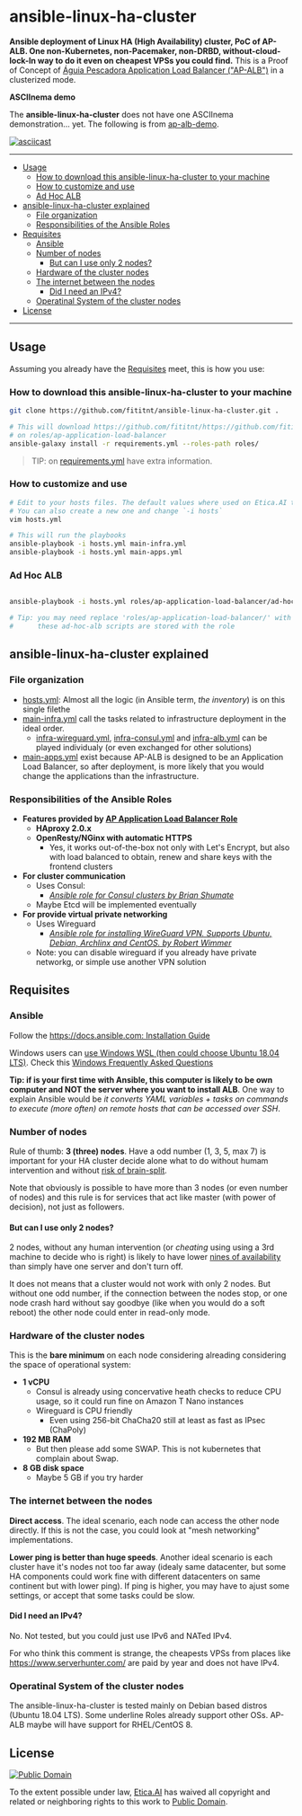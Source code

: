 # ansible-linux-ha-cluster
**Ansible deployment of Linux HA (High Availability) cluster, PoC of AP-ALB.
One non-Kubernetes, non-Pacemaker, non-DRBD, without-cloud-lock-ln way to do it
even on cheapest VPSs you could find.** This is a Proof of Concept of
[Águia Pescadora Application Load Balancer ("AP-ALB")](https://github.com/fititnt/ap-application-load-balancer)
in a clusterized mode.

**ASCIInema demo**

<!--
Demo:

    asciinema rec ap-alb-demo-004 --idle-time-limit 5 --title "ap-alb-demo (AP-ALB v0.6.4-beta)"

    cat hosts && sleep 4 && cat main.yml && sleep 4 && cat apps-server.yml && sleep 4 && cat db-server.yml && sleep 4 && cat group_vars/all.yml && sleep 6 && cat group_vars/apps_servers.yml && sleep 6 && cat group_vars/apps_servers.yml

    ansible-playbook -i hosts main.yml


Em caso de falha:
    ansible-playbook -i hosts main.yml --start-at-task="ALB/UFW clusterfuck-pre-check.yml"
    ansible-playbook -i hosts main.yml --start-at-task="Configure the kernel to keep connections alive when enabling the firewall"

Debug

    ansible-playbook ad-hoc/info/show-ufw-status.yml -i hosts.yml

-->

The **ansible-linux-ha-cluster** does not have one ASCIInema demonstration... yet.
The following is from [ap-alb-demo](https://github.com/fititnt/ap-alb-demo).

[![asciicast](https://asciinema.org/a/281411.svg)](https://asciinema.org/a/281411)

---

<!-- TOC depthFrom:2 -->

- [Usage](#usage)
    - [How to download this ansible-linux-ha-cluster to your machine](#how-to-download-this-ansible-linux-ha-cluster-to-your-machine)
    - [How to customize and use](#how-to-customize-and-use)
    - [Ad Hoc ALB](#ad-hoc-alb)
- [ansible-linux-ha-cluster explained](#ansible-linux-ha-cluster-explained)
    - [File organization](#file-organization)
    - [Responsibilities of the Ansible Roles](#responsibilities-of-the-ansible-roles)
- [Requisites](#requisites)
    - [Ansible](#ansible)
    - [Number of nodes](#number-of-nodes)
        - [But can I use only 2 nodes?](#but-can-i-use-only-2-nodes)
    - [Hardware of the cluster nodes](#hardware-of-the-cluster-nodes)
    - [The internet between the nodes](#the-internet-between-the-nodes)
        - [Did I need an IPv4?](#did-i-need-an-ipv4)
    - [Operatinal System of the cluster nodes](#operatinal-system-of-the-cluster-nodes)
- [License](#license)

<!-- /TOC -->

---

## Usage

Assuming you already have the [Requisites](#requisites) meet, this is how you
use:

### How to download this ansible-linux-ha-cluster to your machine

```bash
git clone https://github.com/fititnt/ansible-linux-ha-cluster.git .

# This will download https://github.com/fititnt/https://github.com/fititnt/ap-application-load-balancer
# on roles/ap-application-load-balancer
ansible-galaxy install -r requirements.yml --roles-path roles/
```

> TIP: on [requirements.yml](requirements.yml) have extra information.

### How to customize and use

```bash
# Edit to your hosts files. The default values where used on Etica.AI test servers
# You can also create a new one and change `-i hosts`
vim hosts.yml

# This will run the playbooks
ansible-playbook -i hosts.yml main-infra.yml
ansible-playbook -i hosts.yml main-apps.yml
```


### Ad Hoc ALB

```bash

ansible-playbook -i hosts.yml roles/ap-application-load-balancer/ad-hoc-alb/show-configurations-syntax-validation.yml

# Tip: you may need replace 'roles/ap-application-load-balancer/' with something like '~/.ansible/roles/ap-application-load-balancer/'
#      these ad-hoc-alb scripts are stored with the role
```

## ansible-linux-ha-cluster explained

### File organization

- [hosts.yml](hosts.yml): Almost all the logic (in Ansible term, _the inventory_)
  is on this single filethe
- [main-infra.yml](main-infra.yml) call the tasks related to infrastructure
  deployment in the ideal order.
  - [infra-wireguard.yml](infra-wireguard.yml),
    [infra-consul.yml](infra-consul.yml) and [infra-alb.yml](infra-alb.yml)
    can be played individualy (or even exchanged for other solutions)
- [main-apps.yml](main-apps.yml) exist because AP-ALB is designed to be an
  Application Load Balancer, so after deployment, is more likely that you would
  change the applications than the infrastructure.

### Responsibilities of the Ansible Roles

- **Features provided by [AP Application Load Balancer Role](https://github.com/fititnt/ap-application-load-balancer)**
  - **HAproxy 2.0.x**
  - **OpenResty/NGinx with automatic HTTPS**
    - Yes, it works out-of-the-box not only with Let's Encrypt, but also with
      load balanced to obtain, renew and share keys with the frontend clusters
- **For cluster communication**
  - Uses Consul:
    - _[Ansible role for Consul clusters by Brian Shumate](https://github.com/brianshumate/ansible-consul)_
  - Maybe Etcd will be implemented eventually
- **For provide virtual private networking**
  - Uses Wireguard
    - _[Ansible role for installing WireGuard VPN. Supports Ubuntu, Debian, Archlinx and CentOS. by Robert Wimmer](https://github.com/githubixx/ansible-role-wireguard)_
  - Note: you can disable wireguard if you already have private networkg, or
    simple use another VPN solution

## Requisites

### Ansible

Follow the [https://docs.ansible.com: Installation Guide](https://docs.ansible.com/ansible/latest/installation_guide/index.html)

Windows users can [use Windows WSL (then could choose Ubuntu 18.04 LTS)](https://docs.microsoft.com/windows/wsl/install-win10).
Check this [Windows Frequently Asked Questions](https://docs.ansible.com/ansible/latest/user_guide/windows_faq.html)

**Tip: if is your first time with Ansible, this computer is likely to be own
computer and NOT the server where you want to install ALB**. One way to explain
Ansible would be _it converts YAML variables + tasks on commands to execute
(more often) on remote hosts that can be accessed over SSH_.

### Number of nodes

Rule of thumb: **3 (three) nodes**. Have a odd number (1, 3, 5, max 7) is
important for your HA cluster decide alone what to do without humam
intervention and without [risk of brain-split](https://en.wikipedia.org/wiki/Split-brain_(computing)).

Note that obviously is possible to have more than 3 nodes (or even number of
nodes) and this rule is for services that act like master (with power of
decision), not just as followers.

#### But can I use only 2 nodes?
2 nodes, without any human intervention (or _cheating_ using using a 3rd machine
to decide who is right) is likely to have lower
[nines of availability](https://en.wikipedia.org/wiki/High_availability#"Nines")
than simply have one server and don't turn off.

It does not means that a cluster would not work with only 2 nodes. But without
one odd number, if the connection between the nodes stop, or one node crash
hard without say goodbye (like when you would do a soft reboot) the other node
could enter in read-only mode.

### Hardware of the cluster nodes
This is the **bare minimum** on each node considering alreading considering
the space of operational system:

- **1 vCPU**
  - Consul is already using concervative heath checks to reduce CPU usage,
    so it could run fine on Amazon T Nano instances
  - Wireguard is CPU friendly
    - Even using 256-bit ChaCha20 still at least as fast as IPsec (ChaPoly)
- **192 MB RAM**
  - But then please add some SWAP. This is not kubernetes that complain about
    Swap.
- **8 GB disk space**
  - Maybe 5 GB if you try harder

### The internet between the nodes
**Direct access**. The ideal scenario, each node can access the other node
directly. If this is not the case, you could look at "mesh networking"
implementations.

**Lower ping is better than huge speeds**. Another ideal scenario is each
cluster have it's nodes not too far away (idealy same datacenter, but some HA
components could work fine with different datacenters on same continent but
with lower ping). If ping is higher, you may have to ajust some settings, or
accept that some tasks could be slow.

#### Did I need an IPv4?
No. Not tested, but you could just use IPv6 and NATed IPv4.

For who think this comment is strange, the cheapests VPSs from places like
<https://www.serverhunter.com/> are paid by year and does not have IPv4.

### Operatinal System of the cluster nodes
The ansible-linux-ha-cluster is tested mainly on Debian based distros (Ubuntu
18.04 LTS). Some underline Roles already support other OSs. AP-ALB maybe will
have support for RHEL/CentOS 8.

## License
[![Public Domain](https://i.creativecommons.org/p/zero/1.0/88x31.png)](UNLICENSE)

To the extent possible under law, [Etica.AI](https://etica.ai/) has waived all
copyright and related or neighboring rights to this work to
[Public Domain](UNLICENSE).
